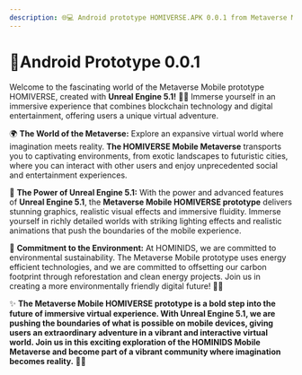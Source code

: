 ```yaml
---
description: 🌐💻 Android prototype HOMIVERSE.APK 0.0.1 from Metaverse Mobile HOMINIDS 📱🌈
---
```


# 🔹Android Prototype 0.0.1



Welcome to the fascinating world of the Metaverse Mobile prototype HOMIVERSE, created with **Unreal Engine 5.1!** 🚀✨ Immerse yourself in an immersive experience that combines blockchain technology and digital entertainment, offering users a unique virtual adventure.



🌍 **The World of the Metaverse:** Explore an expansive virtual world where imagination meets reality. **The HOMIVERSE Mobile Metaverse** transports you to captivating environments, from exotic landscapes to futuristic cities, where you can interact with other users and enjoy unprecedented social and entertainment experiences.



📱 **The Power of Unreal Engine 5.1:** With the power and advanced features of **Unreal Engine 5.1**, the **Metaverse Mobile HOMIVERSE prototype** delivers stunning graphics, realistic visual effects and immersive fluidity. Immerse yourself in richly detailed worlds with striking lighting effects and realistic animations that push the boundaries of the mobile experience.



🌱 **Commitment to the Environment:** At HOMINIDS, we are committed to environmental sustainability. The Metaverse Mobile prototype uses energy efficient technologies, and we are committed to offsetting our carbon footprint through reforestation and clean energy projects. Join us in creating a more environmentally friendly digital future! 🌿💚



✨ **The Metaverse Mobile HOMIVERSE prototype is a bold step into the future of immersive virtual experience. With Unreal Engine 5.1, we are pushing the boundaries of what is possible on mobile devices, giving users an extraordinary adventure in a vibrant and interactive virtual world. Join us in this exciting exploration of the HOMINIDS Mobile Metaverse and become part of a vibrant community where imagination becomes reality.** 🌌📲
